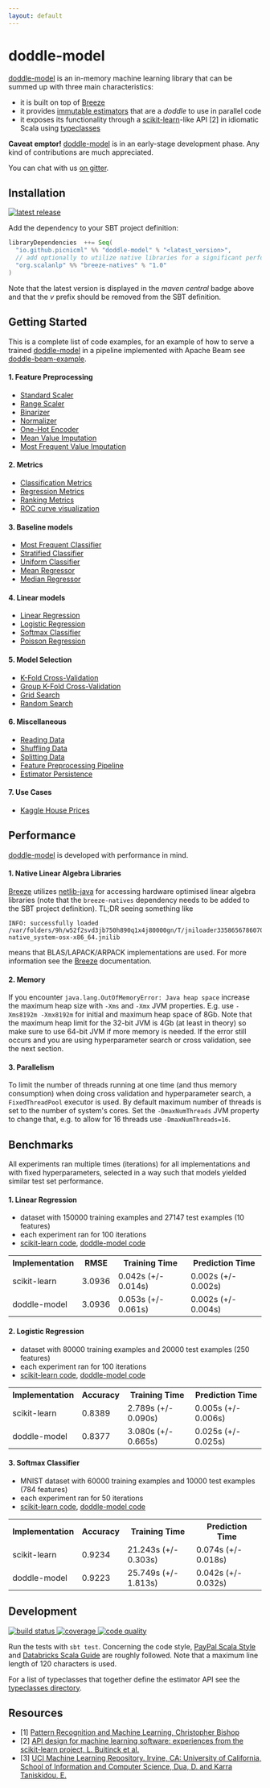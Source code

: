 ```yaml
---
layout: default
---
```


# doddle-model
[doddle-model](https://github.com/picnicml/doddle-model) is an in-memory machine learning library that can be summed up with three main characteristics:
* it is built on top of [Breeze](https://github.com/scalanlp/breeze)
* it provides [immutable estimators](https://en.wikipedia.org/wiki/Immutable_object) that are a _doddle_ to use in parallel code
* it exposes its functionality through a [scikit-learn](https://github.com/scikit-learn/scikit-learn)-like API [2] in idiomatic Scala using [typeclasses](https://en.wikipedia.org/wiki/Type_class)

**Caveat emptor!** [doddle-model](https://github.com/picnicml/doddle-model) is in an early-stage development phase. Any kind of contributions are much appreciated.

You can chat with us [on gitter](https://gitter.im/picnicml/doddle-model).

## Installation
<a href="https://search.maven.org/search?q=g:io.github.picnicml">
    <img src="https://img.shields.io/maven-central/v/io.github.picnicml/doddle-model_2.12.svg?style=flat-square&label=maven%20central" alt="latest release"/>
</a>

Add the dependency to your SBT project definition:
```scala
libraryDependencies  ++= Seq(
  "io.github.picnicml" %% "doddle-model" % "<latest_version>",
  // add optionally to utilize native libraries for a significant performance boost
  "org.scalanlp" %% "breeze-natives" % "1.0"
)
```
Note that the latest version is displayed in the _maven central_ badge above and that the _v_ prefix should be removed from the SBT definition.

## Getting Started
This is a complete list of code examples, for an example of how to serve a trained [doddle-model](https://github.com/picnicml/doddle-model) in a pipeline implemented with Apache Beam see [doddle-beam-example](https://github.com/picnicml/doddle-beam-example).

#### 1. Feature Preprocessing
* [Standard Scaler](https://github.com/picnicml/doddle-model-examples/blob/master/src/main/scala/io/picnicml/doddlemodel/examples/preprocessing/StandardScalerExample.scala)
* [Range Scaler](https://github.com/picnicml/doddle-model-examples/blob/master/src/main/scala/io/picnicml/doddlemodel/examples/preprocessing/RangeScalerExample.scala)
* [Binarizer](https://github.com/picnicml/doddle-model-examples/blob/master/src/main/scala/io/picnicml/doddlemodel/examples/preprocessing/BinarizerExample.scala)
* [Normalizer](https://github.com/picnicml/doddle-model-examples/blob/master/src/main/scala/io/picnicml/doddlemodel/examples/preprocessing/NormalizerExample.scala)
* [One-Hot Encoder](https://github.com/picnicml/doddle-model-examples/blob/master/src/main/scala/io/picnicml/doddlemodel/examples/preprocessing/OneHotEncoderExample.scala)
* [Mean Value Imputation](https://github.com/picnicml/doddle-model-examples/blob/master/src/main/scala/io/picnicml/doddlemodel/examples/impute/MeanValueImputerExample.scala)
* [Most Frequent Value Imputation](https://github.com/picnicml/doddle-model-examples/blob/master/src/main/scala/io/picnicml/doddlemodel/examples/impute//MostFrequentValueImputerExample.scala)

#### 2. Metrics
* [Classification Metrics](https://github.com/picnicml/doddle-model/blob/master/src/main/scala/io/picnicml/doddlemodel/metrics/ClassificationMetrics.scala)
* [Regression Metrics](https://github.com/picnicml/doddle-model/blob/master/src/main/scala/io/picnicml/doddlemodel/metrics/RegressionMetrics.scala)
* [Ranking Metrics](https://github.com/picnicml/doddle-model/blob/master/src/main/scala/io/picnicml/doddlemodel/metrics/RankingMetrics.scala)
* [ROC curve visualization](https://picnicml.github.io/doddle-model-examples/roc-curve-visualization.html)

#### 3. Baseline models
* [Most Frequent Classifier](https://github.com/picnicml/doddle-model-examples/blob/master/src/main/scala/io/picnicml/doddlemodel/examples/dummy/MostFrequentClassifierExample.scala)
* [Stratified Classifier](https://github.com/picnicml/doddle-model-examples/blob/master/src/main/scala/io/picnicml/doddlemodel/examples/dummy/StratifiedClassifierExample.scala)
* [Uniform Classifier](https://github.com/picnicml/doddle-model-examples/blob/master/src/main/scala/io/picnicml/doddlemodel/examples/dummy/UniformClassifierExample.scala)
* [Mean Regressor](https://github.com/picnicml/doddle-model-examples/blob/master/src/main/scala/io/picnicml/doddlemodel/examples/dummy/MeanRegressorExample.scala)
* [Median Regressor](https://github.com/picnicml/doddle-model-examples/blob/master/src/main/scala/io/picnicml/doddlemodel/examples/dummy/MedianRegressorExample.scala)

#### 4. Linear models
* [Linear Regression](https://github.com/picnicml/doddle-model-examples/blob/master/src/main/scala/io/picnicml/doddlemodel/examples/linear/LinearRegressionExample.scala)
* [Logistic Regression](https://github.com/picnicml/doddle-model-examples/blob/master/src/main/scala/io/picnicml/doddlemodel/examples/linear/LogisticRegressionExample.scala)
* [Softmax Classifier](https://github.com/picnicml/doddle-model-examples/blob/master/src/main/scala/io/picnicml/doddlemodel/examples/linear/SoftmaxClassifierExample.scala)
* [Poisson Regression](https://github.com/picnicml/doddle-model-examples/blob/master/src/main/scala/io/picnicml/doddlemodel/examples/linear/PoissonRegressionExample.scala)

#### 5. Model Selection
* [K-Fold Cross-Validation](https://github.com/picnicml/doddle-model-examples/blob/master/src/main/scala/io/picnicml/doddlemodel/examples/modelselection/KFoldExample.scala)
* [Group K-Fold Cross-Validation](https://github.com/picnicml/doddle-model-examples/blob/master/src/main/scala/io/picnicml/doddlemodel/examples/modelselection/GroupKFoldExample.scala)
* [Grid Search](https://github.com/picnicml/doddle-model-examples/blob/master/src/main/scala/io/picnicml/doddlemodel/examples/modelselection/GridSearchExample.scala)
* [Random Search](https://github.com/picnicml/doddle-model-examples/blob/master/src/main/scala/io/picnicml/doddlemodel/examples/modelselection/RandomSearchExample.scala)

#### 6. Miscellaneous
* [Reading Data](https://github.com/picnicml/doddle-model-examples/wiki/Reading-CSV-Data)
* [Shuffling Data](https://github.com/picnicml/doddle-model-examples/blob/master/src/main/scala/io/picnicml/doddlemodel/examples/misc/ShuffleDatasetExample.scala)
* [Splitting Data](https://github.com/picnicml/doddle-model-examples/blob/master/src/main/scala/io/picnicml/doddlemodel/examples/misc/SplitDatasetExample.scala)
* [Feature Preprocessing Pipeline](https://github.com/picnicml/doddle-model-examples/blob/master/src/main/scala/io/picnicml/doddlemodel/examples/pipeline/PipelineExample.scala)
* [Estimator Persistence](https://github.com/picnicml/doddle-model-examples/blob/master/src/main/scala/io/picnicml/doddlemodel/examples/misc/EstimatorPersistenceExample.scala)

#### 7. Use Cases
* [Kaggle House Prices](https://github.com/picnicml/doddle-model-examples/blob/master/src/main/scala/io/picnicml/doddlemodel/examples/usecase/HousePrices.scala)

## Performance
[doddle-model](https://github.com/picnicml/doddle-model) is developed with performance in mind.

#### 1. Native Linear Algebra Libraries
[Breeze](https://github.com/scalanlp/breeze) utilizes [netlib-java](https://github.com/fommil/netlib-java) for accessing hardware optimised linear algebra libraries (note that the `breeze-natives` dependency needs to be added to the SBT project definition). TL;DR seeing something like
```
INFO: successfully loaded /var/folders/9h/w52f2svd3jb750h890q1x4j80000gn/T/jniloader3358656786070405996netlib-native_system-osx-x86_64.jnilib
```
means that BLAS/LAPACK/ARPACK implementations are used. For more information see the [Breeze](https://github.com/scalanlp/breeze) documentation.

#### 2. Memory
If you encounter `java.lang.OutOfMemoryError: Java heap space` increase the maximum heap size with `-Xms` and `-Xmx` JVM properties. E.g. use `-Xms8192m -Xmx8192m` for initial and maximum heap space of 8Gb. Note that the maximum heap limit for the 32-bit JVM is 4Gb (at least in theory) so make sure to use 64-bit JVM if more memory is needed. If the error still occurs and you are using hyperparameter search or cross validation, see the next section.

#### 3. Parallelism
To limit the number of threads running at one time (and thus memory consumption) when doing cross validation and hyperparameter search, a `FixedThreadPool` executor is used. By default maximum number of threads is set to the number of system's cores. Set the `-DmaxNumThreads` JVM property to change that, e.g. to allow for 16 threads use `-DmaxNumThreads=16`.

## Benchmarks
All experiments ran multiple times (iterations) for all implementations and with fixed hyperparameters, selected in a way such that models yielded similar test set performance.

#### 1. Linear Regression
- dataset with 150000 training examples and 27147 test examples (10 features)
- each experiment ran for 100 iterations
- [scikit-learn code](https://github.com/picnicml/doddle-benchmark/blob/master/src/main/scala/com/picnicml/doddlemodel/linear/sklearn_linear_regression.py), [doddle-model code](https://github.com/picnicml/doddle-benchmark/blob/master/src/main/scala/com/picnicml/doddlemodel/linear/DoddleLinearRegression.scala)

<table>
<tr>
    <th>Implementation</th>
    <th>RMSE</th>
    <th>Training Time</th>
    <th>Prediction Time</th>
</tr>
<tr>
    <td>scikit-learn</td>
    <td>3.0936</td>
    <td>0.042s (+/- 0.014s)</td>
    <td>0.002s (+/- 0.002s)</td>
</tr>
<tr>
    <td>doddle-model</td>
    <td>3.0936</td>
    <td>0.053s (+/- 0.061s)</td>
    <td>0.002s (+/- 0.004s)</td>
</tr>
</table>

#### 2. Logistic Regression
- dataset with 80000 training examples and 20000 test examples (250 features)
- each experiment ran for 100 iterations
- [scikit-learn code](https://github.com/picnicml/doddle-benchmark/blob/master/src/main/scala/com/picnicml/doddlemodel/linear/sklearn_logistic_regression.py), [doddle-model code](https://github.com/picnicml/doddle-benchmark/blob/master/src/main/scala/com/picnicml/doddlemodel/linear/DoddleLogisticRegression.scala)

<table>
<tr>
    <th>Implementation</th>
    <th>Accuracy</th>
    <th>Training Time</th>
    <th>Prediction Time</th>
</tr>
<tr>
    <td>scikit-learn</td>
    <td>0.8389</td>
    <td>2.789s (+/- 0.090s)</td>
    <td>0.005s (+/- 0.006s)</td>
</tr>
<tr>
    <td>doddle-model</td>
    <td>0.8377</td>
    <td>3.080s (+/- 0.665s)</td>
    <td>0.025s (+/- 0.025s)</td>
</tr>
</table>

#### 3. Softmax Classifier
- MNIST dataset with 60000 training examples and 10000 test examples (784 features)
- each experiment ran for 50 iterations
- [scikit-learn code](https://github.com/picnicml/doddle-benchmark/blob/master/src/main/scala/com/picnicml/doddlemodel/linear/sklearn_softmax_classifier.py), [doddle-model code](https://github.com/picnicml/doddle-benchmark/blob/master/src/main/scala/com/picnicml/doddlemodel/linear/DoddleSoftmaxClassifier.scala)

<table>
<tr>
    <th>Implementation</th>
    <th>Accuracy</th>
    <th>Training Time</th>
    <th>Prediction Time</th>
</tr>
<tr>
    <td>scikit-learn</td>
    <td>0.9234</td>
    <td>21.243s (+/- 0.303s)</td>
    <td>0.074s (+/- 0.018s)</td>
</tr>
<tr>
    <td>doddle-model</td>
    <td>0.9223</td>
    <td>25.749s (+/- 1.813s)</td>
    <td>0.042s (+/- 0.032s)</td>
</tr>
</table>

## Development
<a href="https://circleci.com/gh/picnicml/doddle-model">
    <img src="https://img.shields.io/circleci/project/github/picnicml/doddle-model/master.svg?style=flat-square&label=circleci" alt="build status"/>
</a>
<a href="https://app.codacy.com/project/inejc/doddle-model/dashboard">
    <img src="https://img.shields.io/codacy/coverage/9f1dad5c6d6041dd85db71adabba3e72.svg?style=flat-square&label=codacy" alt="coverage"/>
</a>
<a href="https://app.codacy.com/project/inejc/doddle-model/dashboard">
    <img src="https://img.shields.io/codacy/grade/9f1dad5c6d6041dd85db71adabba3e72/master.svg?style=flat-square&label=codacy" alt="code quality"/>
</a>

Run the tests with `sbt test`. Concerning the code style, [PayPal Scala Style](https://github.com/paypal/scala-style-guide) and [Databricks Scala Guide](https://github.com/databricks/scala-style-guide) are roughly followed. Note that a maximum line length of 120 characters is used.

For a list of typeclasses that together define the estimator API see the [typeclasses directory](https://github.com/picnicml/doddle-model/tree/master/src/main/scala/io/picnicml/doddlemodel/typeclasses).

## Resources
* [1] [Pattern Recognition and Machine Learning, Christopher Bishop](http://www.springer.com/gp/book/9780387310732)
* [2] [API design for machine learning software: experiences from the scikit-learn project, L. Buitinck et al.](https://arxiv.org/abs/1309.0238)
* [3] [UCI Machine Learning Repository. Irvine, CA: University of California, School of Information and Computer Science, Dua, D. and Karra Taniskidou, E.](http://archive.ics.uci.edu/ml)
